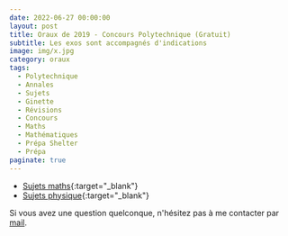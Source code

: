 ```yaml
---
date: 2022-06-27 00:00:00
layout: post
title: Oraux de 2019 - Concours Polytechnique (Gratuit)
subtitle: Les exos sont accompagnés d'indications
image: img/x.jpg
category: oraux
tags:
  - Polytechnique
  - Annales
  - Sujets
  - Ginette
  - Révisions
  - Concours
  - Maths
  - Mathématiques
  - Prépa Shelter
  - Prépa
paginate: true
---
```


- [Sujets maths](/assets/documents/oraux/Maths-MP-2019.pdf){:target="_blank"}
- [Sujets physique](/assets/documents/oraux/Physique-MP-2019.pdf){:target="_blank"}

Si vous avez une question quelconque, n'hésitez pas à me contacter par [mail](https://www.prepashelter.com/contact/).

